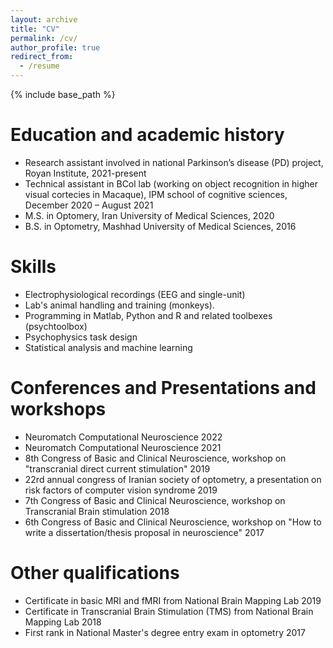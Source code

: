 ```yaml
---
layout: archive
title: "CV"
permalink: /cv/
author_profile: true
redirect_from:
  - /resume
---
```


{% include base_path %}





Education and academic history
======
* Research assistant involved in national Parkinson’s disease (PD) project, Royan Institute, 2021-present
* Technical assistant in BCol lab (working on object recognition in higher visual cortecies in Macaque), IPM school of cognitive sciences, December 2020 – August 2021
* M.S. in Optomery, Iran University of Medical Sciences, 2020
* B.S. in Optometry, Mashhad University of Medical Sciences, 2016


  
Skills
======
* Electrophysiological recordings (EEG and single-unit)
* Lab's animal handling and training (monkeys).
* Programming in Matlab, Python and R and related toolbexes (psychtoolbox)
* Psychophysics task design
* Statistical analysis and machine learning



Conferences and Presentations and workshops
====== 
* Neuromatch Computational Neuroscience 2022
* Neuromatch Computational Neuroscience 2021
* 8th Congress of Basic and Clinical Neuroscience, workshop on "transcranial direct current stimulation" 2019 
* 22rd annual congress of Iranian society of optometry, a presentation on risk factors of computer vision syndrome 2019 
* 7th Congress of Basic and Clinical Neuroscience, workshop on Transcranial Brain stimulation 2018
* 6th Congress of Basic and Clinical Neuroscience, workshop on "How to write a dissertation/thesis proposal in neuroscience" 2017


Other qualifications
======
* Certificate in basic MRI and fMRI from National Brain Mapping Lab 2019
* Certificate in Transcranial Brain Stimulation (TMS) from National Brain Mapping Lab 2018 
* First rank in National Master's degree entry exam in optometry 2017
